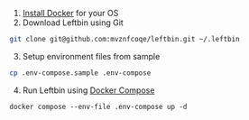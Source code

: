 1. [Install Docker](https://docs.docker.com/engine/install/) for your OS
2. Download Leftbin using Git

```sh
git clone git@github.com:mvznfcoqe/leftbin.git ~/.leftbin
```

3. Setup environment files from sample

```sh
cp .env-compose.sample .env-compose
```

4. Run Leftbin using [Docker Compose](https://docs.docker.com/compose/)
```
docker compose --env-file .env-compose up -d
```
